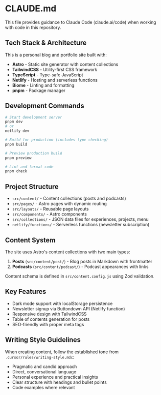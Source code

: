 # CLAUDE.md

This file provides guidance to Claude Code (claude.ai/code) when working with code in this repository.

## Tech Stack & Architecture

This is a personal blog and portfolio site built with:
- **Astro** - Static site generator with content collections
- **TailwindCSS** - Utility-first CSS framework
- **TypeScript** - Type-safe JavaScript
- **Netlify** - Hosting and serverless functions
- **Biome** - Linting and formatting
- **pnpm** - Package manager

## Development Commands

```bash
# Start development server
pnpm dev
# or
netlify dev

# Build for production (includes type checking)
pnpm build

# Preview production build
pnpm preview

# Lint and format code
pnpm check
```

## Project Structure

- `src/content/` - Content collections (posts and podcasts)
- `src/pages/` - Astro pages with dynamic routing
- `src/layouts/` - Reusable page layouts
- `src/components/` - Astro components
- `src/collections/` - JSON data files for experiences, projects, menu
- `netlify/functions/` - Serverless functions (newsletter subscription)

## Content System

The site uses Astro's content collections with two main types:

1. **Posts** (`src/content/post/`) - Blog posts in Markdown with frontmatter
2. **Podcasts** (`src/content/podcast/`) - Podcast appearances with links

Content schema is defined in `src/content.config.js` using Zod validation.

## Key Features

- Dark mode support with localStorage persistence
- Newsletter signup via Buttondown API (Netlify function)
- Responsive design with TailwindCSS
- Table of contents generation for posts
- SEO-friendly with proper meta tags

## Writing Style Guidelines

When creating content, follow the established tone from `.cursor/rules/writing-style.mdc`:
- Pragmatic and candid approach
- Direct, conversational language
- Personal experience and practical insights
- Clear structure with headings and bullet points
- Code examples where relevant